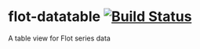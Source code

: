 # flot-datatable [![Build Status](https://travis-ci.org/j-white/flot-datatable.svg)](https://travis-ci.org/j-white/flot-datatable)

A table view for Flot series data

